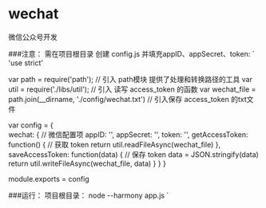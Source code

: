 # wechat
微信公众号开发

###注意：
需在项目根目录 创建 config.js 并填充appID、appSecret、token:
`
'use strict'

var path = require('path');             // 引入 path模块 提供了处理和转换路径的工具
var util = require('./libs/util');      // 引入 读写 access_token 的函数
var wechat_file = path.join(__dirname, './config/wechat.txt')   // 引入保存 access_token 的txt文件

var config = {  
    wechat: {   // 微信配置项
        appID: '',
        appSecret: '',
        token: '',
        getAccessToken: function() { // 获取 token
            return util.readFileAsync(wechat_file)
        },
        saveAccessToken: function(data) { // 保存 token
            data = JSON.stringify(data)
            return util.writeFileAsync(wechat_file, data)
        }
    }
}

module.exports = config

###运行：
项目根目录： node --harmony app.js
`